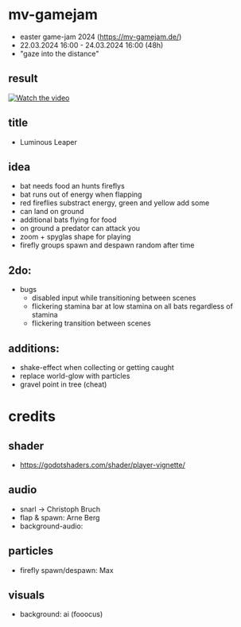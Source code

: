 # mv-gamejam
- easter game-jam 2024 (https://mv-gamejam.de/)
- 22.03.2024 16:00 - 24.03.2024 16:00 (48h)
- "gaze into the distance"

## result
[![Watch the video](https://img.youtube.com/vi/SCrVb0hqe80/default.jpg)](https://www.youtube.com/watch?v=SCrVb0hqe80)

## title
- Luminous Leaper

## idea
- bat needs food an hunts fireflys
- bat runs out of energy when flapping
- red fireflies substract energy, green and yellow add some
- can land on ground
- additional bats flying for food
- on ground a predator can attack you
- zoom + spyglas shape for playing
- firefly groups spawn and despawn random after time

## 2do:
- bugs
    - disabled input while transitioning between scenes
    - flickering stamina bar at low stamina on all bats regardless of stamina
    - flickering transition between scenes

## additions:
- shake-effect when collecting or getting caught
- replace world-glow with particles
- gravel point in tree (cheat)

# credits
## shader
- https://godotshaders.com/shader/player-vignette/

## audio
- snarl -> Christoph Bruch
- flap & spawn: Arne Berg
- background-audio: 

## particles
- firefly spawn/despawn: Max

## visuals
- background: ai (fooocus)